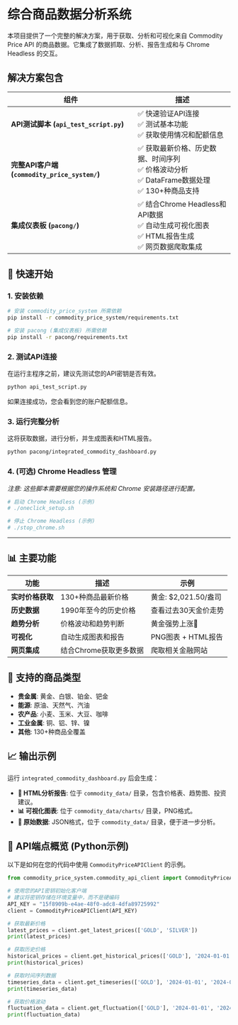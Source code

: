 # 综合商品数据分析系统

本项目提供了一个完整的解决方案，用于获取、分析和可视化来自 Commodity Price API 的商品数据。它集成了数据抓取、分析、报告生成和与 Chrome Headless 的交互。

## 解决方案包含

| 组件 | 描述 |
| --- | --- |
| **API测试脚本 (`api_test_script.py`)** | ✅ 快速验证API连接<br>✅ 测试基本功能<br>✅ 获取使用情况和配额信息 |
| **完整API客户端 (`commodity_price_system/`)** | ✅ 获取最新价格、历史数据、时间序列<br>✅ 价格波动分析<br>✅ DataFrame数据处理<br>✅ 130+种商品支持 |
| **集成仪表板 (`pacong/`)** | ✅ 结合Chrome Headless和API数据<br>✅ 自动生成可视化图表<br>✅ HTML报告生成<br>✅ 网页数据爬取集成 |

## 🚀 快速开始

### 1. 安装依赖
```bash
# 安装 commodity_price_system 所需依赖
pip install -r commodity_price_system/requirements.txt

# 安装 pacong (集成仪表板) 所需依赖
pip install -r pacong/requirements.txt
```

### 2. 测试API连接
在运行主程序之前，建议先测试您的API密钥是否有效。
```bash
python api_test_script.py
```
如果连接成功，您会看到您的账户配额信息。

### 3. 运行完整分析
这将获取数据，进行分析，并生成图表和HTML报告。
```bash
python pacong/integrated_commodity_dashboard.py
```

### 4. (可选) Chrome Headless 管理
*注意: 这些脚本需要根据您的操作系统和 Chrome 安装路径进行配置。*
```bash
# 启动 Chrome Headless (示例)
# ./oneclick_setup.sh

# 停止 Chrome Headless (示例)
# ./stop_chrome.sh
```

---

## 📊 主要功能

| 功能 | 描述 | 示例 |
| --- | --- | --- |
| **实时价格获取** | 130+种商品最新价格 | 黄金: $2,021.50/盎司 |
| **历史数据** | 1990年至今的历史价格 | 查看过去30天金价走势 |
| **趋势分析** | 价格波动和趋势判断 | 黄金强势上涨🚀 |
| **可视化** | 自动生成图表和报告 | PNG图表 + HTML报告 |
| **网页集成** | 结合Chrome获取更多数据 | 爬取相关金融网站 |


## 🎯 支持的商品类型

- **贵金属**: 黄金、白银、铂金、钯金
- **能源**: 原油、天然气、汽油
- **农产品**: 小麦、玉米、大豆、咖啡
- **工业金属**: 铜、铝、锌、镍
- **其他**: 130+种商品全覆盖

## 📈 输出示例

运行 `integrated_commodity_dashboard.py` 后会生成：

- **📄 HTML分析报告**: 位于 `commodity_data/` 目录，包含价格表、趋势图、投资建议。
- **📊 可视化图表**: 位于 `commodity_data/charts/` 目录，PNG格式。
- **💾 原始数据**: JSON格式，位于 `commodity_data/` 目录，便于进一步分析。

## 🔧 API端点概览 (Python示例)

以下是如何在您的代码中使用 `CommodityPriceAPIClient` 的示例。

```python
from commodity_price_system.commodity_api_client import CommodityPriceAPIClient

# 使用您的API密钥初始化客户端
# 建议将密钥存储在环境变量中，而不是硬编码
API_KEY = "15f8909b-e4ae-48f0-adc8-4dfa89725992" 
client = CommodityPriceAPIClient(API_KEY)

# 获取最新价格
latest_prices = client.get_latest_prices(['GOLD', 'SILVER'])
print(latest_prices)

# 获取历史价格  
historical_prices = client.get_historical_prices(['GOLD'], '2024-01-01')
print(historical_prices)

# 获取时间序列数据
timeseries_data = client.get_timeseries(['GOLD'], '2024-01-01', '2024-01-07')
print(timeseries_data)

# 获取价格波动
fluctuation_data = client.get_fluctuation(['GOLD'], '2024-01-01', '2024-01-07')
print(fluctuation_data)
``` 